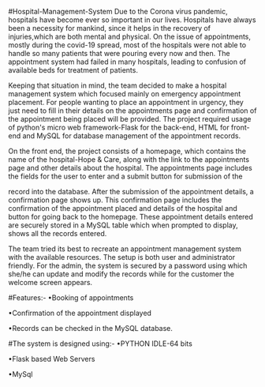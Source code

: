 #Hospital-Management-System
Due to the Corona virus pandemic, hospitals have become ever so important in our lives. Hospitals have always been a necessity for mankind, since it helps in the recovery of injuries,which are both mental and physical. On the issue of appointments, mostly during the covid-19 spread, most of the hospitals were not able to handle so many patients that were pouring every now and then. The appointment system had failed in many hospitals, leading to confusion of available beds for treatment of patients.

Keeping that situation in mind, the team decided to make a hospital management system which focused mainly on emergency appointment placement. For people wanting to place an appointment in urgency, they just need to fill in their details on the appointments page and confirmation of the appointment being placed will be provided. The project required usage of python's micro web framework-Flask for the back-end, HTML for front-end and MySQL for database management of the appointment records.

On the front end, the project consists of a homepage, which contains the name of the hospital-Hope & Care, along with the link to the appointments page and other details about the hospital. The appointments page includes the fields for the user to enter and a submit button for submission of the

record into the database. After the submission of the appointment details, a confirmation page shows up. This confirmation page includes the confirmation of the appointment placed and details of the hospital and button for going back to the homepage. These appointment details entered are securely stored in a MySQL table which when prompted to display, shows all the records entered.

The team tried its best to recreate an appointment management system with the available resources.
The setup is both user and administrator friendly. For the admin, the system is secured by a password using which she/he can update and modify the records while for the customer the welcome screen appears.

#Features:-
•Booking of appointments

•Confirmation of the appointment displayed

•Records can be checked in the MySQL database.

#The system is designed using:-
•PYTHON IDLE-64 bits

•Flask based Web Servers

•MySql
